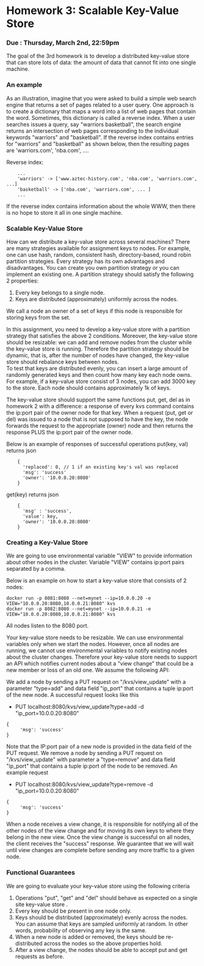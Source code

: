 # Homework 3: Scalable Key-Value Store

### Due : Thursday, March 2nd, 22:59pm

The goal of the 3rd homework is to develop a distributed key-value store that can store lots of data: the amount of data that cannot fit into one single machine.

### An example 
As an illustration, imagine that you were asked to build a simple web search engine that returns a set of pages related to a user query.  One approach is to create a dictionary that maps a word into a list of web pages that contain the word.  Sometimes, this dictionary is called a reverse index.  When a user searches issues a query, say "warriors basketball", the search engine returns an intersection of web pages corresponding to the individual keywords "warriors" and "basketball".
If the reverse index contains entries for "warriors" and "basketball" as shown below, then the resulting pages are 'warriors.com', 'nba.com', ....

Reverse index:

```
    ...
    'warriors' -> ['www.aztec-history.com', 'nba.com', 'warriors.com', ...]
    'basketball' -> ['nba.com', 'warriors.com', ... ]
    ...
```


If the reverse index contains information about the whole WWW, then there is no hope to store it all in one single machine.

### Scalable Key-Value Store
How can we distribute a key-value store across several machines? There are many strategies available for assignment keys to nodes. For example, one can use hash, random, consistent hash, directory-based, round robin partition strategies. Every strategy has its own advantages and disadvantages. You can create you own partition strategy or you can implement an existing one. 
A partition strategy should satisfy the following 2 properties:

1. Every key belongs to a single node.
2. Keys are distributed (approximately) uniformly across the nodes.

We call a node an owner of a set of keys if this node is responsible for storing keys from the set. 

In this assignment, you need to develop a key-value store with a partition strategy that satisfies the above 2 conditions. Moreover, the key-value store should be resizable: we can add and remove nodes from the cluster while the key-value store is running. Therefore the partition strategy should be dynamic, that is, after the number of nodes have changed, the key-value store should rebalance keys between nodes.   
To test that keys are distributed evenly, you can insert a large amount of randomly generated keys and then count how many key each node owns. For example, if a key-value store consist of 3 nodes, you can add 3000 key to the store. Each node should contains approximately 1k of keys.

The key-value store should support the same functions put, get, del as in homework 2 with a difference: a response of every kvs command contains the ip:port pair of the owner node for that key. When a request (put, get or del) was issued to a node that is not supposed to have the key, the node forwards the request to the appropriate (owner) node and then returns the response PLUS the ip:port pair of the owner node.

Below is an example of responses of successful operations
put(key, val) returns json
```
    {
      'replaced': 0, // 1 if an existing key's val was replaced
      'msg': 'success'
      'owner': '10.0.0.20:8080'
    }
```
get(key) returns json
```
    {
      'msg' : 'success',
      'value': key,
      'owner': '10.0.0.20:8080'
    }
```

### Creating a Key-Value Store
We are going to use environmental variable "VIEW" to provide information about other nodes in the cluster. Variable "VIEW" contains ip:port pairs separated by a comma.

Below is an example on how to start a key-value store that consists of 2 nodes:

```
docker run -p 8081:8080 --net=mynet --ip=10.0.0.20 -e VIEW="10.0.0.20:8080,10.0.0.21:8080" kvs
docker run -p 8082:8080 --net=mynet --ip=10.0.0.21 -e VIEW="10.0.0.20:8080,10.0.0.21:8080" kvs
```

All nodes listen to the 8080 port.

Your key-value store needs to be resizable. We can use environmental variables only when we start the nodes. However, once all nodes are running, we cannot use environmental variables to notify existing nodes about the cluster changes. Therefore your key-value store needs to support an API which notifies current nodes about a "view change" that could be a new member or loss of an old one. We assume the following API:

We add a node by sending a PUT request on "/kvs/view_update" with a parameter "type=add" and data field "ip_port" that contains a tuple ip:port of the new node. A successful request looks like this

* PUT localhost:8080/kvs/view_update?type=add  -d  "ip_port=10.0.0.20:8080"
```
{
     'msg': 'success'
}
```

Note that the IP:port pair of a new node is provided in the data field of the PUT request.
We remove a node by sending a PUT request on "/kvs/view_update" with parameter a "type=remove" and data field "ip_port" that contains a tuple ip:port of the node to be removed. An example request

* PUT localhost:8080/kvs/view_update?type=remove  -d  "ip_port=10.0.0.20:8080"
```
{
     'msg': 'success'
}
```

When a node receives a view change, it is responsible for notifying all of the other nodes of the view change and for moving its own keys to where they belong in the new view. 
Once the view change is successful on all nodes, the client receives the "success" response. We guarantee that we will wait until view changes are complete before sending any more traffic to a given node.

### Functional Guarantees
We are going to evaluate your key-value store using the following criteria
    
1. Operations "put", "get" and "del" should behave as expected on a single site key-value store  .
2. Every key should be present in one node only.
3. Keys should be distributed (approximately) evenly across the nodes. You can assume that keys are sampled uniformly at random. In other words, probability of observing any key is the same.
4. When a new node is added or removed, the keys should be re-distributed across the nodes so the above properties hold.
5. After a view change, the nodes should be able to accept put and get requests as before.
